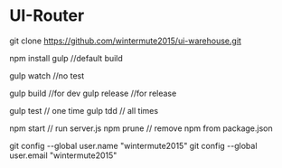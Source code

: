 # UI-Router
git clone https://github.com/wintermute2015/ui-warehouse.git

npm install
gulp //default build

gulp watch //no test

gulp build //for dev
gulp release //for release

gulp test // one time
gulp tdd  // all times

npm start // run server.js
npm prune // remove npm from package.json

git config --global user.name "wintermute2015"
git config --global user.email "wintermute2015"
